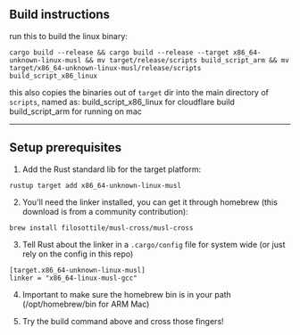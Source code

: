 ## Build instructions

run this to build the linux binary:

```
cargo build --release && cargo build --release --target x86_64-unknown-linux-musl && mv target/release/scripts build_script_arm && mv target/x86_64-unknown-linux-musl/release/scripts build_script_x86_linux
```

this also copies the binaries out of `target` dir into the main directory of `scripts`, named as:
build_script_x86_linux for cloudflare build
build_script_arm for running on mac

---

## Setup prerequisites

1. Add the Rust standard lib for the target platform:

```
rustup target add x86_64-unknown-linux-musl
```

2. You'll need the linker installed, you can get it through homebrew (this download is from a community contribution):

```
brew install filosottile/musl-cross/musl-cross
```

3. Tell Rust about the linker in a `.cargo/config` file for system wide (or just rely on the config in this repo)

```
[target.x86_64-unknown-linux-musl]
linker = "x86_64-linux-musl-gcc"
```

4. Important to make sure the homebrew bin is in your path (/opt/homebrew/bin for ARM Mac)

5. Try the build command above and cross those fingers!
